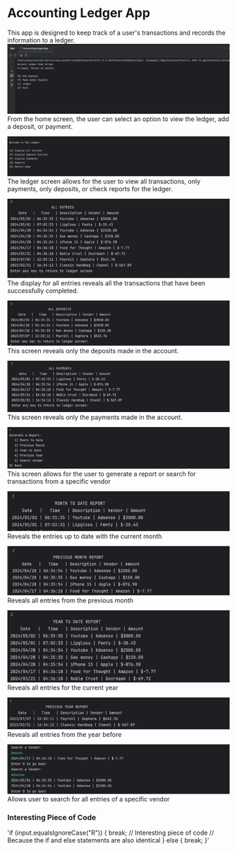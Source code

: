 # Accounting Ledger App
This app is designed to keep track of a user's transactions and records the information to a ledger.
![Ledger Home](src/main/resources/LedgerHome.png)
From the home screen, the user can select an option to view the ledger, add a deposit, or payment.


![Ledger Screen](src/main/resources/LedgerScreen.png)
The ledger screen allows for the user to view all transactions, only payments, only deposits, or check reports for the ledger.

![Display All Entries](src/main/resources/DisplayAllEntriesScreen.png)
The display for all entries reveals all the transactions that have been successfully completed.

![Display Only Deposits](src/main/resources/AllDepositsScreen.png)
This screen reveals only the deposits made in the account.

![Display Only Payments](src/main/resources/AllPaymentScreen.png)
This screen reveals only the payments made in the account.


![Display Report Screen](src/main/resources/ReportScreen.png)
This screen allows for the user to generate a report or search for transactions from a specific vendor

![Month to Date](src/main/resources/MonthtoDateReport.png)
Reveals the entries up to date with the current month

![Previous Month](src/main/resources/PrevmonthReport.png)
Reveals all entries from the previous month

![Year to Date](src/main/resources/YeartoDateReport.png)
Reveals all entries for the current year

![Previous Year](src/main/resources/PreviousYearReport.png)
Reveals all entries from the year before

![Search Vendor](src/main/resources/SearchVendor.png)
Allows user to search for all entries of a specific vendor

### Interesting Piece of Code

'if (input.equalsIgnoreCase("R")) {
break;
// Interesting piece of code
// Because the if and else statements are also identical
} else {
break; }'
